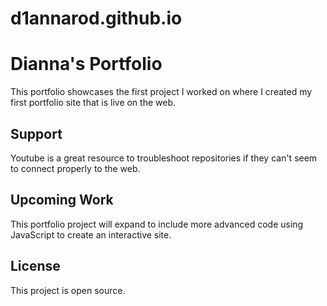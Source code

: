 # d1annarod.github.io

# Dianna's Portfolio

This portfolio showcases the first project I worked on where I created my first portfolio site that is live on the web. 

## Support
Youtube is a great resource to troubleshoot repositories if they can't seem to connect properly to the web. 

## Upcoming Work 
This portfolio project will expand to include more advanced code using JavaScript to create an interactive site. 

## License
This project is open source. 
  
